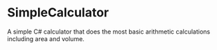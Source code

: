 # SimpleCalculator
A simple C# calculator that does the most basic arithmetic calculations including area and volume.
